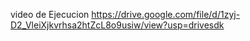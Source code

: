 video de Ejecucion 
https://drive.google.com/file/d/1zyj-D2_VleiXjkvrhsa2htZcL8o9usiw/view?usp=drivesdk
